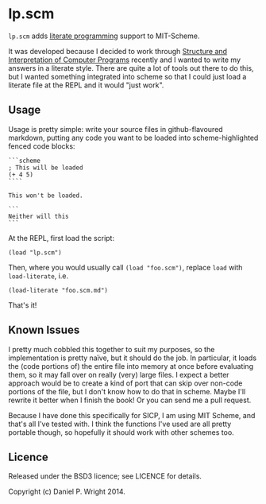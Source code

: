 lp.scm
======

`lp.scm` adds [literate programming][lp] support to MIT-Scheme.

It was developed because I decided to work through [Structure and Interpretation
of Computer Programs][sicp] recently and I wanted to write my answers in a
literate style.  There are quite a lot of tools out there to do this, but I
wanted something integrated into scheme so that I could just load a literate
file at the REPL and it would "just work".

Usage
-----

Usage is pretty simple: write your source files in github-flavoured markdown,
putting any code you want to be loaded into scheme-highlighted fenced code
blocks:

    ```scheme
    ; This will be loaded
    (+ 4 5)
    ````

    This won't be loaded.

    ```
    Neither will this
    ```

At the REPL, first load the script:

    (load "lp.scm")

Then, where you would usually call `(load "foo.scm")`, replace `load` with
`load-literate`, i.e.

    (load-literate "foo.scm.md")

That's it!

Known Issues
------------

I pretty much cobbled this together to suit my purposes, so the implementation
is pretty naïve, but it should do the job.  In particular, it loads the (code
portions of) the entire file into memory at once before evaluating them, so it
may fall over on really (very) large files.  I expect a better approach would be
to create a kind of port that can skip over non-code portions of the file, but I
don't know how to do that in scheme.  Maybe I'll rewrite it better when I finish
the book!  Or you can send me a pull request.

Because I have done this specifically for SICP, I am using MIT Scheme, and
that's all I've tested with.  I think the functions I've used are all pretty
portable though, so hopefully it should work with other schemes too.

Licence
-------

Released under the BSD3 licence; see LICENCE for details.

Copyright (c) Daniel P. Wright 2014.

[lp]:   http://en.wikipedia.org/wiki/Literate_programming
[sicp]: http://mitpress.mit.edu/sicp/

